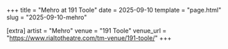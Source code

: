 +++
title = "Mehro at 191 Toole"
date = 2025-09-10
template = "page.html"
slug = "2025-09-10-mehro"

[extra]
artist = "Mehro"
venue = "191 Toole"
venue_url = "https://www.rialtotheatre.com/tm-venue/191-toole/"
+++
